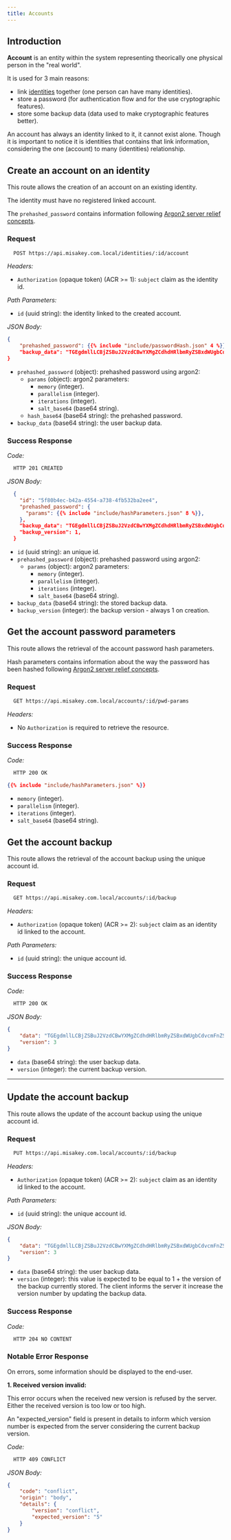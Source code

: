 ```yaml
---
title: Accounts
---
```


## Introduction

**Account** is an entity within the system representing theorically one physical person
in the "real world".

It is used for 3 main reasons:
- link [identities](../identities/) together (one person can have many identities).
- store a password (for authentication flow and for the use cryptographic features).
- store some backup data (data used to make cryptographic features better).

An account has always an identity linked to it, it cannot exist alone. Though it is
important to notice it is identities that contains that link information, considering the one (account)
to many (identities) relationship.

## Create an account on an identity

This route allows the creation of an account on an existing identity.

The identity must have no registered linked account.

The `prehashed_password` contains information following [Argon2 server relief concepts](../../concepts/server-relief/).

### Request

```bash
  POST https://api.misakey.com.local/identities/:id/account
```
_Headers:_
- `Authorization` (opaque token) (ACR >= 1): `subject` claim as the identity id.

_Path Parameters:_
- `id` (uuid string): the identity linked to the created account.

_JSON Body:_
```json
{
	"prehashed_password": {{% include "include/passwordHash.json" 4 %}},
	"backup_data": "TGEgdmllLCBjZSBuJ2VzdCBwYXMgZCdhdHRlbmRyZSBxdWUgbCdvcmFnZSBwYXNzZSwgYydlc3QgZCdhcHByZW5kcmUgw6AgZGFuc2VyIHNvdXMgbGEgcGx1aWUu"
}
```

- `prehashed_password` (object): prehashed password using argon2:
  - `params` (object): argon2 parameters:
    - `memory` (integer).
    - `parallelism` (integer).
    - `iterations` (integer).
    - `salt_base64` (base64 string).
  - `hash_base64` (base64 string): the prehashed password.
- `backup_data` (base64 string): the user backup data.

### Success Response

_Code:_
```bash
  HTTP 201 CREATED
```

_JSON Body:_
```json
  {
    "id": "5f80b4ec-b42a-4554-a738-4fb532ba2ee4",
    "prehashed_password": {
      "params": {{% include "include/hashParameters.json" 8 %}},
    },
    "backup_data": "TGEgdmllLCBjZSBuJ2VzdCBwYXMgZCdhdHRlbmRyZSBxdWUgbCdvcmFnZSBwYXNzZSwgYydlc3QgZCdhcHByZW5kcmUgw6AgZGFuc2VyIHNvdXMgbGEgcGx1aWUu",
    "backup_version": 1,
  }
```

- `id` (uuid string): an unique id.
- `prehashed_password` (object): prehashed password using argon2:
  - `params` (object): argon2 parameters:
    - `memory` (integer).
    - `parallelism` (integer).
    - `iterations` (integer).
    - `salt_base64` (base64 string).
- `backup_data` (base64 string): the stored backup data.
- `backup_version` (integer): the backup version - always 1 on creation.

## Get the account password parameters

This route allows the retrieval of the account password hash parameters.

Hash parameters contains information about the way the password has been hashed
following [Argon2 server relief concepts](../../concepts/server-relief/).

### Request

```bash
  GET https://api.misakey.com.local/accounts/:id/pwd-params
```

_Headers:_
- No `Authorization` is required to retrieve the resource.

### Success Response

_Code:_
```bash
  HTTP 200 OK
```

```json
{{% include "include/hashParameters.json" %}}
```

- `memory` (integer).
- `parallelism` (integer).
- `iterations` (integer).
- `salt_base64` (base64 string).

## Get the account backup

This route allows the retrieval of the account backup using the unique account id.

### Request

```bash
  GET https://api.misakey.com.local/accounts/:id/backup
```
_Headers:_
- `Authorization` (opaque token) (ACR >= 2): `subject` claim as an identity id linked to the account.

_Path Parameters:_
- `id` (uuid string): the unique account id.

### Success Response

_Code:_
```bash
  HTTP 200 OK
```

_JSON Body:_
```json
{
    "data": "TGEgdmllLCBjZSBuJ2VzdCBwYXMgZCdhdHRlbmRyZSBxdWUgbCdvcmFnZSBwYXNzZSwgYydlc3QgZCdhcHByZW5kcmUgw6AgZGFuc2VyIHNvdXMgbGEgcGx1aWUu",
    "version": 3
}
```

- `data` (base64 string): the user backup data.
- `version` (integer): the current backup version.

____
## Update the account backup

This route allows the update of the account backup using the unique account id.

### Request

```bash
  PUT https://api.misakey.com.local/accounts/:id/backup
```
_Headers:_
- `Authorization` (opaque token) (ACR >= 2): `subject` claim as an identity id linked to the account.

_Path Parameters:_
- `id` (uuid string): the unique account id.

_JSON Body:_
```json
{
    "data": "TGEgdmllLCBjZSBuJ2VzdCBwYXMgZCdhdHRlbmRyZSBxdWUgbCdvcmFnZSBwYXNzZSwgYydlc3QgZCdhcHByZW5kcmUgw6AgZGFuc2VyIHNvdXMgbGEgcGx1aWUu",
    "version": 3
}
```

- `data` (base64 string): the user backup data.
- `version` (integer): this value is expected to be equal to 1 + the version of the backup currently stored.
The client informs the server it increase the version number by updating the backup data.

### Success Response

_Code:_
```bash
  HTTP 204 NO CONTENT
```

### Notable Error Response

On errors, some information should be displayed to the end-user.

**1. Received version invalid:**

This error occurs when the received new version is refused by the server.
Either the received version is too low or too high.

An "expected_version" field is present in details to inform which version number
is expected from the server considering the current backup version.

_Code:_
```bash
  HTTP 409 CONFLICT
```

_JSON Body:_
```json
{
    "code": "conflict",
    "origin": "body",
    "details": {
        "version": "conflict",
        "expected_version": "5"
    }
}
